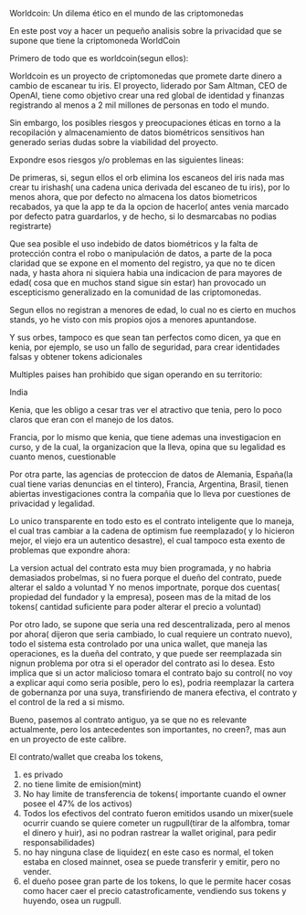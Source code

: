 Worldcoin: Un dilema ético en el mundo de las criptomonedas

En este post voy a hacer un pequeño analisis sobre la privacidad que se supone que tiene la criptomoneda WorldCoin

Primero de todo que es worldcoin(segun ellos): 

Worldcoin es un proyecto de criptomonedas que promete darte dinero a cambio de escanear tu iris. El proyecto, liderado por Sam Altman, CEO de OpenAI, tiene como objetivo crear una red global de identidad y finanzas registrando al menos a 2 mil millones de personas en todo el mundo. 

Sin embargo, los posibles riesgos y preocupaciones éticas en torno a la recopilación y almacenamiento de datos biométricos sensitivos han generado serias dudas sobre la viabilidad del proyecto.

Expondre esos riesgos y/o problemas en las siguientes lineas:

De primeras, si, segun ellos el orb elimina los escaneos del iris nada mas crear tu irishash( una cadena unica derivada del escaneo de tu iris), 
por lo menos ahora, que por defecto no almacena los datos biometricos recabados, ya que la app te da la opcion de hacerlo( antes venia marcado por defecto patra guardarlos, y de hecho, si lo desmarcabas no podias registrarte)

Que sea posible el uso indebido de datos biométricos y la falta de protección contra el robo o manipulación de datos, a parte de la poca claridad que se expone en el momento del registro, ya que no te dicen nada, y hasta ahora ni siquiera habia una indicacion de para mayores de edad( cosa que en muchos stand sigue sin estar) han provocado un escepticismo generalizado en la comunidad de las criptomonedas.

Segun ellos no registran a menores de edad, lo cual no es cierto en muchos stands, yo he visto con mis propios ojos a menores apuntandose.

Y sus orbes, tampoco es que sean tan perfectos como dicen, ya que en kenia, por ejemplo, se uso un fallo de seguridad, para crear identidades falsas y obtener tokens adicionales

Multiples paises han prohibido que sigan operando en su territorio: 

India

Kenia, que les obligo a cesar tras ver el atractivo que tenia, pero lo poco claros que eran con el manejo de los datos.

Francia, por lo mismo que kenia, que tiene ademas una investigacion en curso, y de la cual, la organizacion que la lleva, opina que su legalidad es cuanto menos, cuestionable

Por otra parte, las agencias de proteccion de datos de Alemania, España(la cual tiene varias denuncias en el tintero), Francia, Argentina, Brasil, tienen abiertas investigaciones contra la compañia que lo lleva por cuestiones de privacidad y legalidad.

Lo unico transparente en todo esto es el contrato inteligente que lo maneja, el cual tras cambiar a la cadena de optimism fue reemplazado( y lo hicieron mejor, el viejo era un autentico desastre), el cual tampoco esta exento de problemas que expondre ahora:

La version actual del contrato esta muy bien programada, y no habria demasiados probelmas, si no fuera porque el dueño del contrato, puede alterar el saldo a voluntad
Y no menos importnate, porque dos cuentas( propiedad del fundador y la empresa), poseen mas de la mitad de los tokens( cantidad suficiente para poder alterar el precio a voluntad)

Por otro lado, se supone que seria una red descentralizada, pero al menos por ahora( dijeron que seria cambiado, lo cual requiere un contrato nuevo), todo el sistema esta controlado por una unica wallet, que maneja las operaciones, es la dueña del contrato, y que puede ser reemplazada sin nignun problema por otra si el operador del contrato asi lo desea.
Esto implica que si un actor malicioso tomara el contrato bajo su control( no voy a explicar aqui como seria posible, pero lo es), podria reemplazar la cartera de gobernanza por una suya, transfiriendo de manera efectiva, el contrato y el control de la red a si mismo.

Bueno, pasemos al contrato antiguo, ya se que no es relevante actualmente, pero los antecedentes son importantes, no creen?, mas aun en un proyecto de este calibre.

El contrato/wallet que creaba los tokens, 

1. es privado  
2. no tiene limite de emision(mint)   
3. No hay limite de transferencia de tokens( importante cuando el owner posee el 47% de los activos)  
4. Todos los efectivos del contrato fueron emitidos usando un mixer(suele ocurrir cuando se quiere cometer un rugpull(tirar de la alfombra, tomar el dinero y huir), asi no podran rastrear la wallet original, para pedir responsabilidades)  
5. no hay ninguna clase de liquidez( en este caso es normal, el token estaba en closed mainnet, osea se puede transferir y emitir, pero no vender.  
6. el dueño posee gran parte de los tokens, lo que le permite hacer cosas como hacer caer el precio catastroficamente, vendiendo sus tokens y huyendo, osea un rugpull.  
